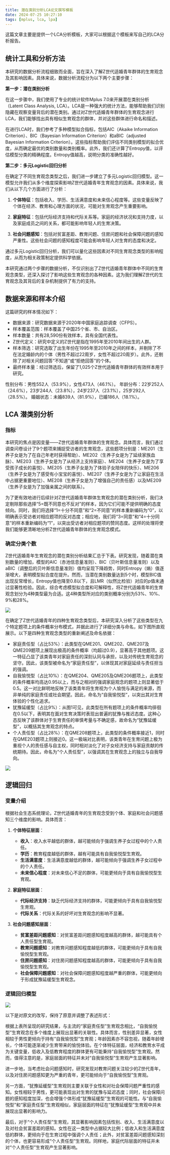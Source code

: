 ```yaml
---
title: 潜在类别分析LCA论文撰写模板
date: 2024-07-25 10:27:10
tags: [mplus, lca, lpa]
---
```


这篇文章主要是提供一个LCA分析模板，大家可以根据这个模板来写自己的LCA分析报告。

<!-- more -->


## 统计工具和分析方法

本研究的数据分析流程细致而全面，旨在深入了解Z世代适婚青年群体的生育观念及其影响因素。具体来说，数据分析流程分为以下两个主要步骤：

**第一步：潜在类别分析**

在这一步骤中，我们使用了专业的统计软件Mplus 7.0来开展潜在类别分析（Latent Class Analysis, LCA）。LCA是一种强大的统计方法，能够帮助我们识别隐藏在观察变量背后的潜在类别。通过对Z世代适婚青年群体的生育观念进行LCA，我们能够找出具有相似生育观念的群体，并对这些群体进行命名和描述。

在进行LCA时，我们参考了多种模型拟合指标，包括AIC（Akaike Information Criterion）、BIC（Bayesian Information Criterion）和aBIC（adjusted Bayesian Information Criterion）。这些指标帮助我们评估不同类别模型的拟合优度，从而确定最优的类别数量和类别概率。此外，我们还计算了Entropy值，以评估模型分类的精确程度。Entropy值越高，说明分类的准确性越好。

**第二步：多元Logistic回归分析**

在确定了不同生育观念类型之后，我们进一步建立了多元Logistic回归模型。这一模型允许我们从多个维度探索影响Z世代适婚青年生育观念的因素。具体来说，我们从以下几个方面进行了分析：

1. **个体特征**：包括收入、学历、生活满意度和未来信心程度等。这些变量反映了个体在经济、教育和心理方面的状况，可能对生育观念产生重要影响。
   
2. **家庭特征**：包括代际经济支持和代际关系等。家庭的经济状况和支持力度，以及家庭成员之间的关系，都可能影响年轻人的生育决策。

3. **社会问题感知**：包括对贫富差距、教育问题、住房问题和社会保障问题的感知严重性。这些社会问题的感知程度可能会影响年轻人对生育的态度和决定。

通过多元Logistic回归分析，我们可以量化这些因素对不同生育观念类型的影响程度，从而为相关政策制定提供科学依据。

本研究通过两个步骤的数据分析，不仅识别出了Z世代适婚青年群体中不同的生育观念类型，还深入探讨了影响这些生育观念的各种因素。这为我们理解Z世代的生育观念及其背后的复杂机制提供了有力的支持。


## 数据来源和样本介绍

这篇研究的样本情况如下：

- 数据来源：研究数据来源于2020年中国家庭追踪调查（CFPS）。
- 样本覆盖范围：样本覆盖了中国25个省、市、自治区。
- 样本数量：共有28,590份有效样本，具有全国代表性。
- Z世代定义：研究中定义的Z世代是指在1995年至2010年间出生的人群。
- 样本筛选：研究选取了出生年份在1995年至2010年之间的样本，并剔除了不在法定婚龄内的个体（男性不超过22周岁，女性不超过20周岁）。此外，还剔除了对相关问题回答“不知道”或“拒绝回答”的个体。
- 最终样本量：经过筛选后，保留了1,025个Z世代适婚青年群体的有效样本用于研究。

性别分布：男性552人（53.9%），女性473人（46.1%）。
年龄分布：22岁252人（24.6%），23岁244人（23.8%），24岁237人（23.1%），25岁292人（28.5%）。
婚姻状态：未婚839人（81.9%），已婚186人（18.1%）。

## LCA 潜类别分析

### 指标

本研究的焦点是因变量——Z世代适婚青年群体的生育观念。具体而言，我们通过调查问卷设计了9个题项来捕捉受访者的生育观念，这些题项分别是：ME201（生养子女是为了在自己年老时获得帮助）、ME202（生养子女是为了延续家族血脉）、ME203（生养子女是为了从经济上支持家庭）、ME204（生养子女是为了享受孩子成长的喜悦）、ME205（生养子女是为了体验子女陪伴的快乐）、ME206（生养子女是为了感受有小宝宝的喜悦）、ME207（生养子女是为了让家庭在生活中占据更重要地位）、ME208（生养子女是为了增强自己的责任感）以及ME209（生养子女是为了加强亲属之间的联系）。

为了更有效地进行后续针对Z世代适婚青年群体生育观念的潜在类别分析，我们决定剔除那些选择“5=既不同意也不反对”的样本，因为它们可能不提供明确的态度倾向。同时，我们将选择“1=十分不同意”和“2=不同意”的样本重新编码为“0”，以明确表示受访者对相应题项的反对态度；相应地，我们将“3=同意”和“4=十分同意”的样本重新编码为“1”，以突出受访者对相应题项的赞同态度。这样的处理将使我们能够更清晰地分析Z世代适婚青年群体的生育观念模式。

### 确定分类个数


Z世代适婚青年生育观念的潜在类别分析结果汇总于下表。研究发现，随着潜在类别数量的增加，模型的AIC（赤池信息量准则）、BIC（贝叶斯信息量准则）以及aBIC（调整后的贝叶斯信息量准则）值均呈现下降趋势，同时Entropy（熵）值逐渐增大，表明模型拟合度在提升。然而，当潜在类别数量达到5个时，模型BIC值出现反常增长，Entropy值也降至0.8以下，且LMR（似然比检验）对应的p值未通过显著性检验。因此，综合考虑模型拟合度和可解释性，将Z世代适婚青年的生育观念划分为4种类型最为合适。这4种类型所对应的类别概率分别为53%、10%、9%和28%。

<img src="model-fits.png">

在确定了Z世代适婚青年的四种生育观念类型后，本研究深入分析了这些类型在九个特定题项上的条件概率分布模式，并据此进行了详细分类与命名，如下图所直观展示。以下是四种生育观念类型的重新阐述及命名依据：

- 家庭责任型（占比53%）：此类型在QME201、QME202、QME207及QME209题项上展现出极高的条件概率（均超过0.9），显著高于其他题项。这一特征凸显了该类青年对家庭责任的深刻认同与承担，以及对传统生育观念的坚守。因此，该类型被命名为“家庭责任型”，以体现其对家庭延续与责任担当的强调。
- 自我愉悦型（占比10%）：在QME204、QME205及QME206题项上，此类型的条件概率均高达0.95以上，而与之相对的强调家庭观念的题项上则显著低于0.5。这一对比鲜明地反映了该类青年将生育视为个人愉悦与满足的来源，而非单纯的家庭责任或社会期望。因此，命名为“自我愉悦型”，以突出其对生育体验的个性化追求。
- 犹豫延缓型（占比9%）：从图1可见，此类型在所有题项上的条件概率均徘徊在0.5以下，表明其在面对生育决策时表现出普遍的犹豫与推迟态度。这种心态反映了该群体对于生育责任的审慎考量与不确定感，故命名为“犹豫延缓型”，以概括其生育观念的特点。
- 个人责任型（占比28%）：在QME208题项上，此类型的条件概率接近1，同时在QME203题项上则接近0。这一极端对比表明，该类青年在生育问题上极为重视个人的责任感与自主权，同时相对淡化了对子女经济支持与家庭贡献的传统期待。因此，命名为“个人责任型”，以强调其在生育观念上的独立与自我导向。

<img src="plot.png">

## 逻辑回归

### 变量介绍

根据社会生态系统理论，Z世代适婚青年的生育观念受到个体、家庭和社会问题感知三个维度的影响。具体而言：

1. **个体特征层面**：
   - **收入**：收入水平越低的群体，越可能倾向于强调生养子女过程中的个人责任。
   - **学历**：教育程度越低的群体，越有可能具有自我愉悦型生育观。
   - **生活满意度**：生活满意度越低的群体，越可能倾向于强调生养子女过程中的个人责任。
   - **未来信心程度**：对未来信心不足的群体，可能更倾向于具有自我愉悦型生育观。

2. **家庭特征层面**：
   - **代际经济支持**：缺乏代际经济支持的群体，可能更倾向于具有自我愉悦型生育观。
   - **代际关系**：代际关系的好坏对生育观念的影响不显著。

3. **社会问题感知层面**：
   - **贫富差距问题感知**：对贫富差距问题感知程度越高的群体，越可能具有个人责任型生育观。
   - **教育问题感知**：对教育问题感知程度越低的群体，可能更倾向于具有自我愉悦型生育观。
   - **住房问题感知**：对住房问题感知程度越高的群体，可能更倾向于具有自我愉悦型生育观。
   - **社会保障问题感知**：对社会保障问题感知程度越严重的群体，可能更倾向于形成犹豫延缓型生育观念。

### 逻辑回归模型

<img src="logistic-regression.png">

以下是对原文的改写，保持了原意并调整了表述形式：

根据上表所呈现的研究结果，与主流的“家庭责任型”生育观念相比，“自我愉悦型”生育观念在多个维度上展现出显著的关联性。具体而言，性别差异显著，女性相较于男性更倾向于持有“自我愉悦型”生育观；年龄因素亦不容忽视，随着年龄增长，个体可能逐渐减少生育带来的愉悦体验。在个体特征层面，经济和教育水平成为关键变量，低收入及低教育程度的群体更有可能秉持“自我愉悦型”生育观。然而，值得注意的是，家庭层面的特征并未对“自我愉悦型”生育观产生显著影响。

进一步地，当考虑社会问题感知时，研究发现对教育问题关注较少的Z世代青年，以及对住房问题感知更为严重的青年，更可能倾向于“自我愉悦型”生育观。

另一方面，“犹豫延缓型”生育观则主要关联于女性和对社会保障问题严重性的感知。女性相较于男性，更可能表现出对生育的犹豫与延迟态度；同时，社会保障问题的感知程度加深，也会增强个体形成“犹豫延缓型”生育观的可能性。与“自我愉悦型”和“家庭责任型”生育观相似，家庭层面的特征在“犹豫延缓型”生育观中并未展现出显著的影响力。

最后，对于“个人责任型”生育观，其显著影响因素包括性别、收入、生活满意度以及对社会贫富差距的感知。女性在这一类型中占据较大比例；低收入和生活满意度低的群体，更倾向于在生育过程中强调个人责任；此外，对贫富差距问题感知深刻的个体，也更容易形成“个人责任型”生育观。同样地，家庭代际层面的特征并未对“个人责任型”生育观产生显著影响。